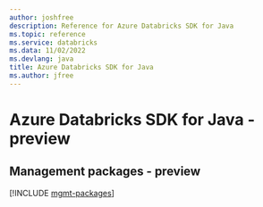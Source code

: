 ```yaml
---
author: joshfree
description: Reference for Azure Databricks SDK for Java
ms.topic: reference
ms.service: databricks
ms.data: 11/02/2022
ms.devlang: java
title: Azure Databricks SDK for Java
ms.author: jfree
---
```

# Azure Databricks SDK for Java - preview

## Management packages - preview
[!INCLUDE [mgmt-packages](databricks-mgmt-index.md)]